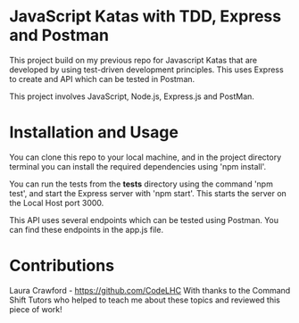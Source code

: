 # JavaScript Katas with TDD, Express and Postman
This project build on my previous repo for Javascript Katas that are developed by using test-driven development principles. This uses Express to create and API which can be tested in Postman. 

This project involves JavaScript, Node.js, Express.js and PostMan.

# Installation and Usage
You can clone this repo to your local machine, and in the project directory terminal you can install the required dependencies using 'npm install'.

You can run the tests from the __tests__ directory using the command 'npm test', and start the Express server with 'npm start'. This starts the server on the Local Host port 3000. 

This API uses several endpoints which can be tested using Postman. You can find these endpoints in the app.js file. 

# Contributions
 Laura Crawford - https://github.com/CodeLHC
 With thanks to the Command Shift Tutors who helped to teach me about these topics and reviewed this piece of work!